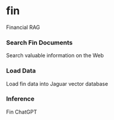 # fin
Financial RAG

### Search Fin Documents
Search valuable information on the Web

### Load Data
Load fin data into Jaguar vector database

### Inference
Fin ChatGPT 
